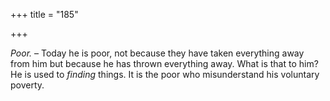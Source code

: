 +++
title = "185"

+++

*Poor.* – Today he is poor, not because they have taken everything away from him but because he has thrown everything away. What is that to him? He is used to *finding* things. It is the poor who misunderstand his voluntary poverty.


